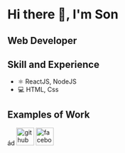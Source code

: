 # Hi there 👋, I'm Son
## Web Developer

## Skill and Experience
- ⚛ ReactJS, NodeJS
- 💻 HTML, Css
## Examples of Work
ád
[<img src='https://cdn.jsdelivr.net/npm/simple-icons@3.0.1/icons/github.svg' alt='github' height='40'>](https://github.com/SonDanh2501)  [<img src='https://cdn.jsdelivr.net/npm/simple-icons@3.0.1/icons/facebook.svg' alt='facebook' height='40'>](https://www.facebook.com/sondanh2501)  
